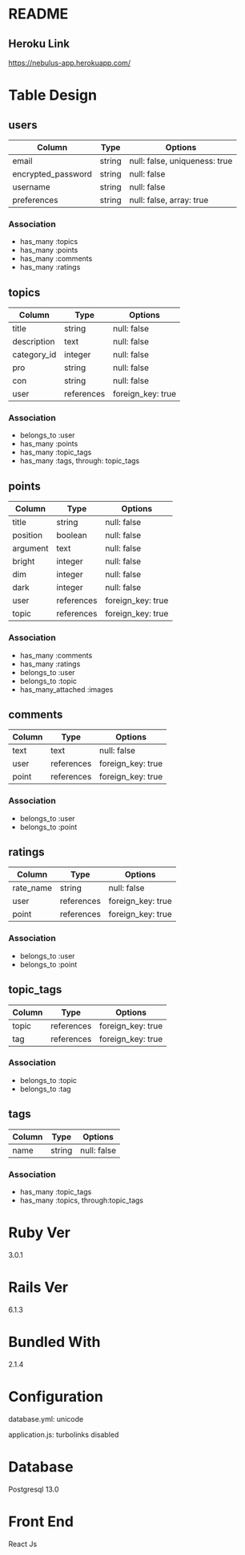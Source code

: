# README

## Heroku Link

https://nebulus-app.herokuapp.com/

# Table Design

## users

| Column             | Type   | Options                       |
| ------------------ | ------ | ----------------------------- |
| email              | string | null: false, uniqueness: true |
| encrypted_password | string | null: false                   |
| username           | string | null: false                   |
| preferences        | string | null: false, array: true      |

### Association

- has_many :topics
- has_many :points
- has_many :comments
- has_many :ratings

## topics

| Column      | Type       | Options           |
| ----------- | ---------- | ----------------- |
| title       | string     | null: false       |
| description | text       | null: false       |
| category_id | integer    | null: false       |
| pro         | string     | null: false       |
| con         | string     | null: false       |
| user        | references | foreign_key: true |

### Association

- belongs_to :user
- has_many :points
- has_many :topic_tags
- has_many :tags, through: topic_tags

## points

| Column   | Type       | Options           |
| -------- | ---------- | ----------------- |
| title    | string     | null: false       |
| position | boolean    | null: false       |
| argument | text       | null: false       |
| bright   | integer    | null: false       |
| dim      | integer    | null: false       |
| dark     | integer    | null: false       |
| user     | references | foreign_key: true |
| topic    | references | foreign_key: true |

### Association

- has_many :comments
- has_many :ratings
- belongs_to :user
- belongs_to :topic
- has_many_attached :images

## comments

| Column | Type       | Options           |
| ------ | ---------- | ----------------- |
| text   | text       | null: false       |
| user   | references | foreign_key: true |
| point  | references | foreign_key: true |

### Association

- belongs_to :user
- belongs_to :point

## ratings

| Column    | Type       | Options           |
| --------- | ---------- | ----------------- |
| rate_name | string     | null: false       |
| user      | references | foreign_key: true |
| point     | references | foreign_key: true |

### Association

- belongs_to :user
- belongs_to :point

## topic_tags

| Column | Type       | Options           |
| ------ | ---------- | ----------------- |
| topic  | references | foreign_key: true |
| tag    | references | foreign_key: true |

### Association

- belongs_to :topic
- belongs_to :tag

## tags

| Column | Type   | Options     |
| ------ | ------ | ----------- |
| name   | string | null: false |

### Association

- has_many :topic_tags
- has_many :topics, through:topic_tags

# Ruby Ver

3.0.1

# Rails Ver

6.1.3

# Bundled With

2.1.4

# Configuration

database.yml:
unicode

application.js:
turbolinks disabled

# Database

Postgresql 13.0

# Front End

React Js
